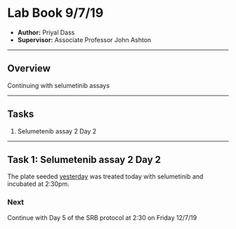 # Lab Book 9/7/19
- **Author:** Priyal Dass
- **Supervisor:** Associate Professor John Ashton
------------------------------------------------------------------
## Overview

Continuing with selumetinib assays

------------------------------------------------------------------
## Tasks

1. Selumetenib assay 2 Day 2

------------------------------------------------------------------
## Task 1: Selumetenib assay 2 Day 2

The plate seeded [yesterday](../Daily_lab_book/LB_19-07-08.md) was treated today with selumetinib and incubated at 2:30pm.


### Next
Continue with Day 5 of the SRB protocol at 2:30 on Friday 12/7/19
